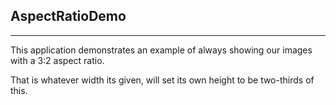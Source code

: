 ## AspectRatioDemo
----------------------------------
This application demonstrates an example of always showing our images with a 3:2 aspect ratio.

That is whatever width its given, will set its own height to be two-thirds of this.
